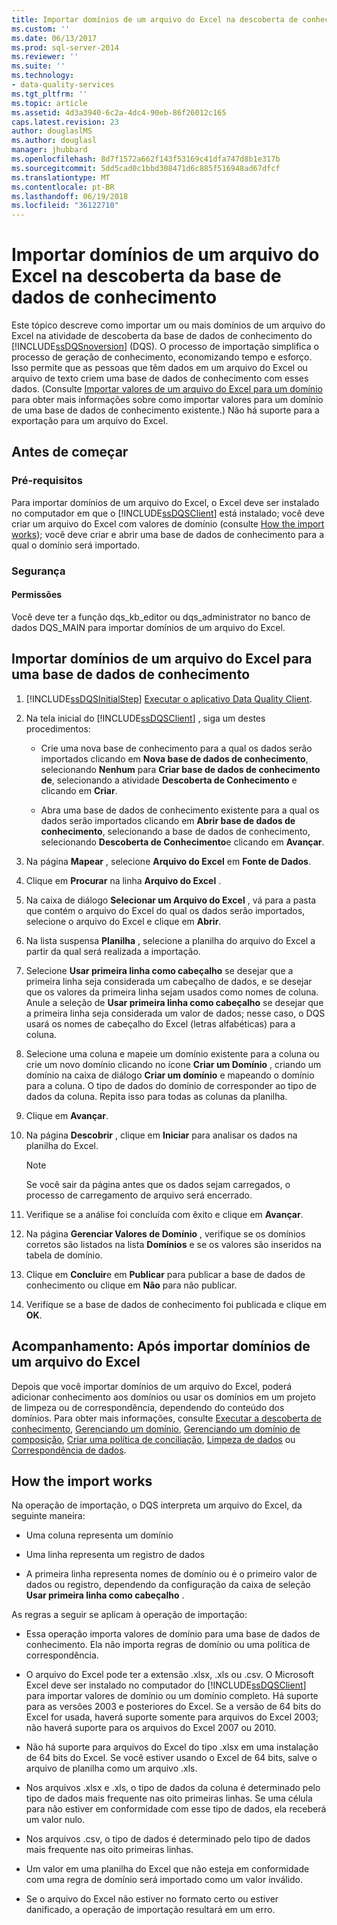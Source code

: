 ```yaml
---
title: Importar domínios de um arquivo do Excel na descoberta de conhecimento | Microsoft Docs
ms.custom: ''
ms.date: 06/13/2017
ms.prod: sql-server-2014
ms.reviewer: ''
ms.suite: ''
ms.technology:
- data-quality-services
ms.tgt_pltfrm: ''
ms.topic: article
ms.assetid: 4d3a3940-6c2a-4dc4-90eb-86f26012c165
caps.latest.revision: 23
author: douglaslMS
ms.author: douglasl
manager: jhubbard
ms.openlocfilehash: 8d7f1572a662f143f53169c41dfa747d8b1e317b
ms.sourcegitcommit: 5dd5cad0c1bbd308471d6c885f516948ad67dfcf
ms.translationtype: MT
ms.contentlocale: pt-BR
ms.lasthandoff: 06/19/2018
ms.locfileid: "36122710"
---
```

# <a name="import-domains-from-an-excel-file-in-knowledge-discovery"></a>Importar domínios de um arquivo do Excel na descoberta da base de dados de conhecimento
  Este tópico descreve como importar um ou mais domínios de um arquivo do Excel na atividade de descoberta da base de dados de conhecimento do [!INCLUDE[ssDQSnoversion](../includes/ssdqsnoversion-md.md)] (DQS). O processo de importação simplifica o processo de geração de conhecimento, economizando tempo e esforço. Isso permite que as pessoas que têm dados em um arquivo do Excel ou arquivo de texto criem uma base de dados de conhecimento com esses dados. (Consulte [Importar valores de um arquivo do Excel para um domínio](../../2014/data-quality-services/import-values-from-an-excel-file-into-a-domain.md) para obter mais informações sobre como importar valores para um domínio de uma base de dados de conhecimento existente.) Não há suporte para a exportação para um arquivo do Excel.  
  
##  <a name="BeforeYouBegin"></a> Antes de começar  
  
###  <a name="Prerequisites"></a> Pré-requisitos  
 Para importar domínios de um arquivo do Excel, o Excel deve ser instalado no computador em que o [!INCLUDE[ssDQSClient](../includes/ssdqsclient-md.md)] está instalado; você deve criar um arquivo do Excel com valores de domínio (consulte [How the import works](#How)); você deve criar e abrir uma base de dados de conhecimento para a qual o domínio será importado.  
  
###  <a name="Security"></a> Segurança  
  
####  <a name="Permissions"></a> Permissões  
 Você deve ter a função dqs_kb_editor ou dqs_administrator no banco de dados DQS_MAIN para importar domínios de um arquivo do Excel.  
  
##  <a name="Import"></a> Importar domínios de um arquivo do Excel para uma base de dados de conhecimento  
  
1.  [!INCLUDE[ssDQSInitialStep](../includes/ssdqsinitialstep-md.md)] [Executar o aplicativo Data Quality Client](../../2014/data-quality-services/run-the-data-quality-client-application.md).  
  
2.  Na tela inicial do [!INCLUDE[ssDQSClient](../includes/ssdqsclient-md.md)] , siga um destes procedimentos:  
  
    -   Crie uma nova base de conhecimento para a qual os dados serão importados clicando em **Nova base de dados de conhecimento**, selecionando **Nenhum** para **Criar base de dados de conhecimento de**, selecionando a atividade **Descoberta de Conhecimento** e clicando em **Criar**.  
  
    -   Abra uma base de dados de conhecimento existente para a qual os dados serão importados clicando em **Abrir base de dados de conhecimento**, selecionando a base de dados de conhecimento, selecionando **Descoberta de Conhecimento**e clicando em **Avançar**.  
  
3.  Na página **Mapear** , selecione **Arquivo do Excel** em **Fonte de Dados**.  
  
4.  Clique em **Procurar** na linha **Arquivo do Excel** .  
  
5.  Na caixa de diálogo **Selecionar um Arquivo do Excel** , vá para a pasta que contém o arquivo do Excel do qual os dados serão importados, selecione o arquivo do Excel e clique em **Abrir**.  
  
6.  Na lista suspensa **Planilha** , selecione a planilha do arquivo do Excel a partir da qual será realizada a importação.  
  
7.  Selecione **Usar primeira linha como cabeçalho** se desejar que a primeira linha seja considerada um cabeçalho de dados, e se desejar que os valores da primeira linha sejam usados como nomes de coluna. Anule a seleção de **Usar primeira linha como cabeçalho** se desejar que a primeira linha seja considerada um valor de dados; nesse caso, o DQS usará os nomes de cabeçalho do Excel (letras alfabéticas) para a coluna.  
  
8.  Selecione uma coluna e mapeie um domínio existente para a coluna ou crie um novo domínio clicando no ícone **Criar um Domínio** , criando um domínio na caixa de diálogo **Criar um domínio** e mapeando o domínio para a coluna. O tipo de dados do domínio de corresponder ao tipo de dados da coluna. Repita isso para todas as colunas da planilha.  
  
9. Clique em **Avançar**.  
  
10. Na página **Descobrir** , clique em **Iniciar** para analisar os dados na planilha do Excel.  
  
    > [!NOTE]  
    >  Se você sair da página antes que os dados sejam carregados, o processo de carregamento de arquivo será encerrado.  
  
11. Verifique se a análise foi concluída com êxito e clique em **Avançar**.  
  
12. Na página **Gerenciar Valores de Domínio** , verifique se os domínios corretos são listados na lista **Domínios** e se os valores são inseridos na tabela de domínio.  
  
13. Clique em **Concluir**e em **Publicar** para publicar a base de dados de conhecimento ou clique em **Não** para não publicar.  
  
14. Verifique se a base de dados de conhecimento foi publicada e clique em **OK**.  
  
##  <a name="FollowUp"></a> Acompanhamento: Após importar domínios de um arquivo do Excel  
 Depois que você importar domínios de um arquivo do Excel, poderá adicionar conhecimento aos domínios ou usar os domínios em um projeto de limpeza ou de correspondência, dependendo do conteúdo dos domínios. Para obter mais informações, consulte [Executar a descoberta de conhecimento](../../2014/data-quality-services/perform-knowledge-discovery.md), [Gerenciando um domínio](../../2014/data-quality-services/managing-a-domain.md), [Gerenciando um domínio de composição](../../2014/data-quality-services/managing-a-composite-domain.md), [Criar uma política de conciliação](../../2014/data-quality-services/create-a-matching-policy.md), [Limpeza de dados](../../2014/data-quality-services/data-cleansing.md) ou [Correspondência de dados](../../2014/data-quality-services/data-matching.md).  
  
##  <a name="How"></a> How the import works  
 Na operação de importação, o DQS interpreta um arquivo do Excel, da seguinte maneira:  
  
-   Uma coluna representa um domínio  
  
-   Uma linha representa um registro de dados  
  
-   A primeira linha representa nomes de domínio ou é o primeiro valor de dados ou registro, dependendo da configuração da caixa de seleção **Usar primeira linha como cabeçalho** .  
  
 As regras a seguir se aplicam à operação de importação:  
  
-   Essa operação importa valores de domínio para uma base de dados de conhecimento. Ela não importa regras de domínio ou uma política de correspondência.  
  
-   O arquivo do Excel pode ter a extensão .xlsx, .xls ou .csv. O Microsoft Excel deve ser instalado no computador do [!INCLUDE[ssDQSClient](../includes/ssdqsclient-md.md)] para importar valores de domínio ou um domínio completo. Há suporte para as versões 2003 e posteriores do Excel. Se a versão de 64 bits do Excel for usada, haverá suporte somente para arquivos do Excel 2003; não haverá suporte para os arquivos do Excel 2007 ou 2010.  
  
-   Não há suporte para arquivos do Excel do tipo .xlsx em uma instalação de 64 bits do Excel. Se você estiver usando o Excel de 64 bits, salve o arquivo de planilha como um arquivo .xls.  
  
-   Nos arquivos .xlsx e .xls, o tipo de dados da coluna é determinado pelo tipo de dados mais frequente nas oito primeiras linhas. Se uma célula para não estiver em conformidade com esse tipo de dados, ela receberá um valor nulo.  
  
-   Nos arquivos .csv, o tipo de dados é determinado pelo tipo de dados mais frequente nas oito primeiras linhas.  
  
-   Um valor em uma planilha do Excel que não esteja em conformidade com uma regra de domínio será importado como um valor inválido.  
  
-   Se o arquivo do Excel não estiver no formato certo ou estiver danificado, a operação de importação resultará em um erro.  
  
  